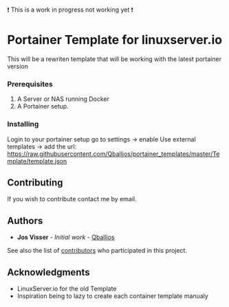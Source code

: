 :exclamation: This is a work in progress not working yet :exclamation:

# Portainer Template for linuxserver.io

This will be a rewriten template that will be working with the latest portainer version

### Prerequisites

1. A Server or NAS running Docker
2. A Portainer setup.

### Installing

Login to your portainer setup go to settings -> enable Use external templates -> add the url: https://raw.githubusercontent.com/Qballjos/portainer_templates/master/Template/template.json

## Contributing

If you wish to contribute contact me by email.

## Authors

* **Jos Visser** - *Initial work* - [Qballjos](https://github.com/Qballjos)

See also the list of [contributors](https://github.com/Qballjos/portainer_templates/contributors) who participated in this project.

## Acknowledgments

* LinuxServer.io for the old Template
* Inspiration being to lazy to create each container template manualy

